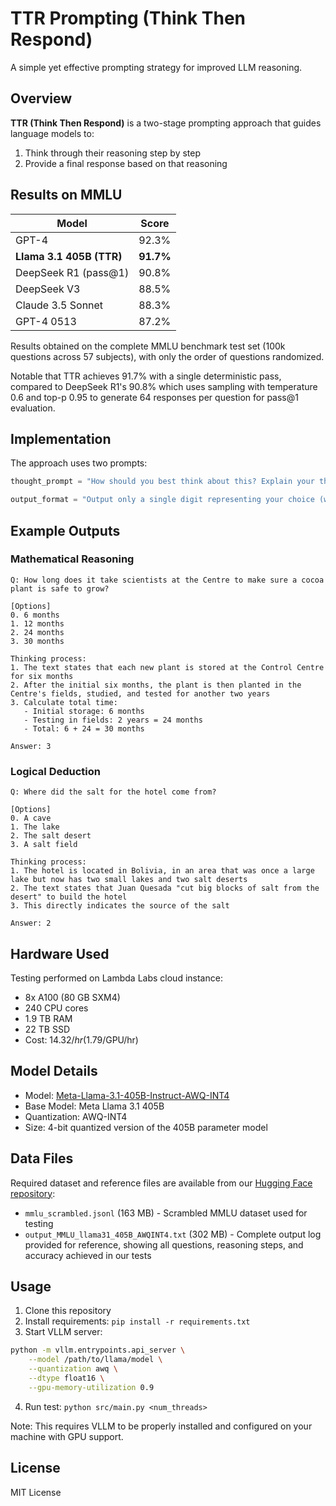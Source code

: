 # TTR Prompting (Think Then Respond)

A simple yet effective prompting strategy for improved LLM reasoning.

## Overview

**TTR (Think Then Respond)** is a two-stage prompting approach that guides language models to:
1. Think through their reasoning step by step
2. Provide a final response based on that reasoning

## Results on MMLU

| Model | Score |
|-------|--------|
| GPT-4 | 92.3% |
| **Llama 3.1 405B (TTR)** | **91.7%** |
| DeepSeek R1 (pass@1) | 90.8% |
| DeepSeek V3 | 88.5% |
| Claude 3.5 Sonnet | 88.3% |
| GPT-4 0513 | 87.2% |

Results obtained on the complete MMLU benchmark test set (100k questions across 57 subjects), with only the order of questions randomized. 

Notable that TTR achieves 91.7% with a single deterministic pass, compared to DeepSeek R1's 90.8% which uses sampling with temperature 0.6 and top-p 0.95 to generate 64 responses per question for pass@1 evaluation.


## Implementation

The approach uses two prompts:
```python
thought_prompt = "How should you best think about this? Explain your thought process step by step."

output_format = "Output only a single digit representing your choice (with no additional commentary)"
```

## Example Outputs

### Mathematical Reasoning
```
Q: How long does it take scientists at the Centre to make sure a cocoa plant is safe to grow?

[Options]
0. 6 months
1. 12 months
2. 24 months
3. 30 months

Thinking process:
1. The text states that each new plant is stored at the Control Centre for six months
2. After the initial six months, the plant is then planted in the Centre's fields, studied, and tested for another two years
3. Calculate total time:
   - Initial storage: 6 months
   - Testing in fields: 2 years = 24 months
   - Total: 6 + 24 = 30 months

Answer: 3
```

### Logical Deduction
```
Q: Where did the salt for the hotel come from?

[Options]
0. A cave
1. The lake
2. The salt desert
3. A salt field

Thinking process:
1. The hotel is located in Bolivia, in an area that was once a large lake but now has two small lakes and two salt deserts
2. The text states that Juan Quesada "cut big blocks of salt from the desert" to build the hotel
3. This directly indicates the source of the salt

Answer: 2
```

## Hardware Used
Testing performed on Lambda Labs cloud instance:
- 8x A100 (80 GB SXM4)
- 240 CPU cores
- 1.9 TB RAM
- 22 TB SSD
- Cost: $14.32/hr ($1.79/GPU/hr)

## Model Details
- Model: [Meta-Llama-3.1-405B-Instruct-AWQ-INT4](https://huggingface.co/hugging-quants/Meta-Llama-3.1-405B-Instruct-AWQ-INT4)
- Base Model: Meta Llama 3.1 405B
- Quantization: AWQ-INT4
- Size: 4-bit quantized version of the 405B parameter model

## Data Files

Required dataset and reference files are available from our [Hugging Face repository](https://huggingface.co/datasets/theothernet/ttr-prompting/tree/main):

- `mmlu_scrambled.jsonl` (163 MB) - Scrambled MMLU dataset used for testing
- `output_MMLU_llama31_405B_AWQINT4.txt` (302 MB) - Complete output log provided for reference, showing all questions, reasoning steps, and accuracy achieved in our tests

## Usage

1. Clone this repository
2. Install requirements: `pip install -r requirements.txt`
3. Start VLLM server:
```bash
python -m vllm.entrypoints.api_server \
    --model /path/to/llama/model \
    --quantization awq \
    --dtype float16 \
    --gpu-memory-utilization 0.9
```
4. Run test: `python src/main.py <num_threads>`

Note: This requires VLLM to be properly installed and configured on your machine with GPU support.

## License

MIT License
